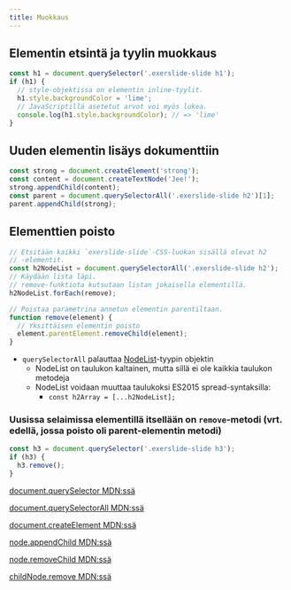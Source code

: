 ```yaml
---
title: Muokkaus
---
```


## Elementin etsintä ja tyylin muokkaus
```js
const h1 = document.querySelector('.exerslide-slide h1');
if (h1) {
  // style-objektissa on elementin inline-tyylit.
  h1.style.backgroundColor = 'lime';
  // JavaScriptillä asetetut arvot voi myös lukea.
  console.log(h1.style.backgroundColor); // => 'lime'
}
```

## Uuden elementin lisäys dokumenttiin
```js
const strong = document.createElement('strong');
const content = document.createTextNode('Jee!');
strong.appendChild(content);
const parent = document.querySelectorAll('.exerslide-slide h2')[1];
parent.appendChild(strong);
```

## Elementtien poisto
```js
// Etsitään kaikki `exerslide-slide`-CSS-luokan sisällä olevat h2
// -elementit.
const h2NodeList = document.querySelectorAll('.exerslide-slide h2');
// Käydään lista läpi.
// remove-funktiota kutsutaan listan jokaisella elementillä.
h2NodeList.forEach(remove);

// Poistaa parametrina annetun elementin parentiltaan.
function remove(element) {
  // Yksittäisen elementin poisto
  element.parentElement.removeChild(element);
}
```
* `querySelectorAll` palauttaa [NodeList](https://developer.mozilla.org/en-US/docs/Web/API/NodeList)-tyypin objektin
  * NodeList on taulukon kaltainen, mutta sillä ei ole kaikkia taulukon metodeja
  * NodeList  voidaan muuttaa taulukoksi ES2015 spread-syntaksilla:
    * `const h2Array = [...h2NodeList];`

### Uusissa selaimissa elementillä itsellään on `remove`-metodi (vrt. edellä, jossa poisto oli parent-elementin metodi)
```js
const h3 = document.querySelector('.exerslide-slide h3');
if (h3) {
  h3.remove();
}
```

[document.querySelector MDN:ssä](https://developer.mozilla.org/en-US/docs/Web/API/Document/querySelector)

[document.querySelectorAll MDN:ssä](https://developer.mozilla.org/en-US/docs/Web/API/Document/querySelectorAll)

[document.createElement MDN:ssä](https://developer.mozilla.org/en-US/docs/Web/API/Document/createElement)

[node.appendChild MDN:ssä](https://developer.mozilla.org/en-US/docs/Web/API/Node/appendChild)

[node.removeChild MDN:ssä](https://developer.mozilla.org/en-US/docs/Web/API/Node/removeChild)

[childNode.remove MDN:ssä](https://developer.mozilla.org/en-US/docs/Web/API/ChildNode/remove)
